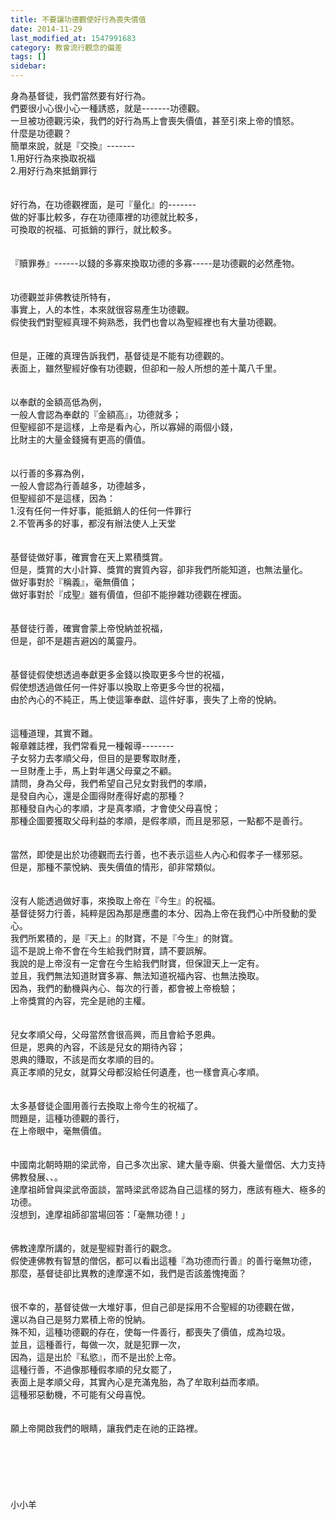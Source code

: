 ```yaml
---
title: 不要讓功德觀使好行為喪失價值
date: 2014-11-29
last_modified_at: 1547991683
category: 教會流行觀念的偏差
tags: []
sidebar: 
---
```


<p>身為基督徒，我們當然要有好行為。<br/>們要很小心很小心一種誘惑，就是-------功德觀。<br/>一旦被功德觀污染，我們的好行為馬上會喪失價值，甚至引來上帝的憤怒。<br/><!--more-->什麼是功德觀？<br/>簡單來說，就是『交換』-------<br/>1.用好行為來換取祝福<br/>2.用好行為來抵銷罪行<br/><br/><br/>好行為，在功德觀裡面，是可『量化』的-------<br/>做的好事比較多，存在功德庫裡的功德就比較多，<br/>可換取的祝福、可抵銷的罪行，就比較多。<br/><br/><br/>『贖罪券』------以錢的多寡來換取功德的多寡-----是功德觀的必然產物。<br/><br/><br/>功德觀並非佛教徒所特有，<br/>事實上，人的本性，本來就很容易產生功德觀。<br/>假使我們對聖經真理不夠熟悉，我們也會以為聖經裡也有大量功德觀。<br/><br/><br/>但是，正確的真理告訴我們，基督徒是不能有功德觀的。<br/>表面上，雖然聖經好像有功德觀，但卻和一般人所想的差十萬八千里。<br/><br/><br/>以奉獻的金額高低為例，<br/>一般人會認為奉獻的『金額高』，功德就多；<br/>但聖經卻不是這樣，上帝是看內心，所以寡婦的兩個小錢，<br/>比財主的大量金錢擁有更高的價值。<br/><br/><br/>以行善的多寡為例，<br/>一般人會認為行善越多，功德越多，<br/>但聖經卻不是這樣，因為：<br/>1.沒有任何一件好事，能抵銷人的任何一件罪行<br/>2.不管再多的好事，都沒有辦法使人上天堂<br/><br/><br/>基督徒做好事，確實會在天上累積獎賞。<br/>但是，獎賞的大小計算、獎賞的實質內容，卻非我們所能知道，也無法量化。<br/>做好事對於『稱義』，毫無價值；<br/>做好事對於『成聖』雖有價值，但卻不能摻雜功德觀在裡面。<br/><br/><br/>基督徒行善，確實會蒙上帝悅納並祝福，<br/>但是，卻不是趨吉避凶的萬靈丹。<br/><br/><br/>基督徒假使想透過奉獻更多金錢以換取更多今世的祝福，<br/>假使想透過做任何一件好事以換取上帝更多今世的祝福，<br/>由於內心的不純正，馬上使這筆奉獻、這件好事，喪失了上帝的悅納。<br/><br/><br/>這種道理，其實不難。<br/>報章雜誌裡，我們常看見一種報導--------<br/>子女努力去孝順父母，但目的是要奪取財產，<br/>一旦財產上手，馬上對年邁父母棄之不顧。<br/>請問，身為父母，我們希望自己兒女對我們的孝順，<br/>是發自內心，還是企圖得財產得好處的那種？<br/>那種發自內心的孝順，才是真孝順，才會使父母喜悅；<br/>那種企圖要獲取父母利益的孝順，是假孝順，而且是邪惡，一點都不是善行。<br/><br/><br/>當然，即使是出於功德觀而去行善，也不表示這些人內心和假孝子一樣邪惡。<br/>但是，那種不蒙悅納、喪失價值的情形，卻非常類似。<br/><br/><br/>沒有人能透過做好事，來換取上帝在『今生』的祝福。<br/>基督徒努力行善，純粹是因為那是應盡的本分、因為上帝在我們心中所發動的愛心。<br/>我們所累積的，是『天上』的財寶，不是『今生』的財寶。<br/>這不是說上帝不會在今生給我們財寶，請不要誤解。<br/>我說的是上帝沒有一定會在今生給我們財寶，但保證天上一定有。<br/>並且，我們無法知道財寶多寡、無法知道祝福內容、也無法換取。<br/>因為，我們的動機與內心、每次的行善，都會被上帝檢驗；<br/>上帝獎賞的內容，完全是祂的主權。<br/><br/><br/>兒女孝順父母，父母當然會很高興，而且會給予恩典。<br/>但是，恩典的內容，不該是兒女的期待內容；<br/>恩典的賺取，不該是而女孝順的目的。<br/>真正孝順的兒女，就算父母都沒給任何遺產，也一樣會真心孝順。<br/><br/><br/>太多基督徒企圖用善行去換取上帝今生的祝福了。<br/>問題是，這種功德觀的善行，<br/>在上帝眼中，毫無價值。<br/><br/><br/>中國南北朝時期的梁武帝，自己多次出家、建大量寺廟、供養大量僧侶、大力支持佛教發展、、。<br/>達摩祖師曾與梁武帝面談，當時梁武帝認為自己這樣的努力，應該有極大、極多的功德。<br/>沒想到，達摩祖師卻當場回答：「毫無功德！」<br/><br/><br/>佛教達摩所講的，就是聖經對善行的觀念。<br/>假使連佛教有智慧的僧侶，都可以看出這種『為功德而行善』的善行毫無功德，<br/>那麼，基督徒卻比異教的達摩還不如，我們是否該羞愧掩面？<br/><br/><br/>很不幸的，基督徒做一大堆好事，但自己卻是採用不合聖經的功德觀在做，<br/>還以為自己是努力累積上帝的悅納。<br/>殊不知，這種功德觀的存在，使每一件善行，都喪失了價值，成為垃圾。<br/>並且，這種善行，每做一次，就是犯罪一次，<br/>因為，這是出於『私慾』，而不是出於上帝。<br/>這種行善，不過像那種假孝順的兒女罷了，<br/>表面上是孝順父母，其實內心是充滿鬼胎，為了牟取利益而孝順。<br/>這種邪惡動機，不可能有父母喜悅。<br/><br/><br/>願上帝開啟我們的眼睛，讓我們走在祂的正路裡。<br/><br/><br/><br/><br/><br/><br/>小小羊<br/><br/><br/><br/><br/><br/></p>
